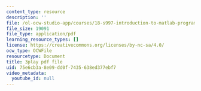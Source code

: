 ```yaml
---
content_type: resource
description: ''
file: /ol-ocw-studio-app/courses/18-s997-introduction-to-matlab-programming-fall-2011/75e6cb3a8e09dd0f7435638ed377ebf7_lWSsUH_MQM4.pdf
file_size: 19091
file_type: application/pdf
learning_resource_types: []
license: https://creativecommons.org/licenses/by-nc-sa/4.0/
ocw_type: OCWFile
resourcetype: Document
title: 3play pdf file
uid: 75e6cb3a-8e09-dd0f-7435-638ed377ebf7
video_metadata:
  youtube_id: null
---
```

